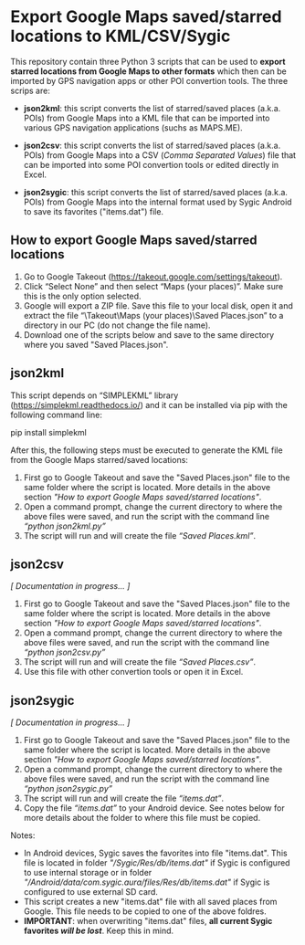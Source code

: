 # Export Google Maps saved/starred locations to KML/CSV/Sygic

This repository contain three Python 3 scripts that can be used to **export starred locations from Google Maps to other formats** which then can be imported by GPS navigation apps or other POI convertion tools. The three scrips are:

* **json2kml**: this script converts the list of starred/saved places (a.k.a. POIs) from Google Maps into a KML file that can be imported into various GPS navigation applications (suchs as MAPS.ME).

* **json2csv**: this script converts the list of starred/saved places (a.k.a. POIs) from Google Maps into a CSV (*Comma Separated Values*) file that can be imported into some POI convertion tools or edited directly in Excel.

* **json2sygic**: this script converts the list of starred/saved places (a.k.a. POIs) from Google Maps into the internal format used by Sygic Android to save its favorites ("items.dat") file.


## How to export Google Maps saved/starred locations

1.	Go to Google Takeout (https://takeout.google.com/settings/takeout). 
2.	Click “Select None” and then select “Maps (your places)”. Make sure this is the only option selected.
3.	Google will export a ZIP file. Save this file to your local disk, open it and extract the file “\Takeout\Maps (your places)\Saved Places.json” to a directory in our PC (do not change the file name).
4.	Download one of the scripts below and save to the same directory where you saved "Saved Places.json".

## json2kml

This script depends on “SIMPLEKML” library (https://simplekml.readthedocs.io/) and it can be installed via pip with the following command line:

pip install simplekml

After this, the following steps must be executed to generate the KML file from the Google Maps starred/saved locations:

1. First go to Google Takeout and save the "Saved Places.json" file to the same folder where the script is located. More details in the above section _"How to export Google Maps saved/starred locations"_.
2. Open a command prompt, change the current directory to where the above files were saved, and run the script with the command line _“python json2kml.py”_
3.	The script will run and will create the file _“Saved Places.kml”_.

## json2csv
_[ Documentation in progress... ]_

1. First go to Google Takeout and save the "Saved Places.json" file to the same folder where the script is located. More details in the above section _"How to export Google Maps saved/starred locations"_.
2. Open a command prompt, change the current directory to where the above files were saved, and run the script with the command line _“python json2csv.py”_
3. The script will run and will create the file _“Saved Places.csv”_.
4. Use this file with other convertion tools or open it in Excel.

## json2sygic
_[ Documentation in progress... ]_

1. First go to Google Takeout and save the "Saved Places.json" file to the same folder where the script is located. More details in the above section _"How to export Google Maps saved/starred locations"_.
2. Open a command prompt, change the current directory to where the above files were saved, and run the script with the command line _“python json2sygic.py”_
3. The script will run and will create the file _“items.dat”_.
4. Copy the file _“items.dat”_ to your Android device. See notes below for more details about the folder to where this file must be copied.

Notes:

* In Android devices, Sygic saves the favorites into file "items.dat". This file is located in folder _"/Sygic/Res/db/items.dat"_ if Sygic is configured to use internal storage or in folder _"/Android/data/com.sygic.aura/files/Res/db/items.dat"_ if Sygic is configured to use external SD card.
* This script creates a new "items.dat" file with all saved places from Google. This file needs to be copied to one of the above foldres.
* **IMPORTANT**: when overwriting "items.dat" files, **all current Sygic favorites _will be lost_**. Keep this in mind.

